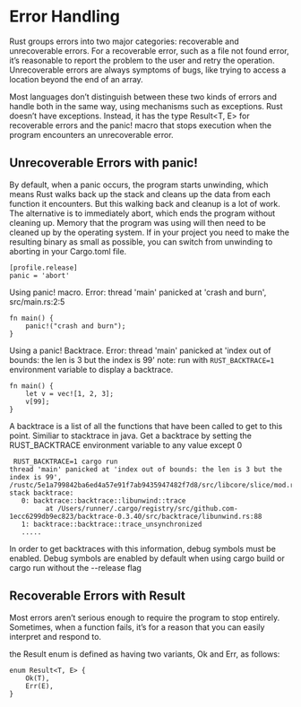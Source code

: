 # Error Handling
Rust groups errors into two major categories: recoverable and unrecoverable errors. 
For a recoverable error, such as a file not found error, it’s reasonable to report the problem to the user and retry the operation. 
Unrecoverable errors are always symptoms of bugs, like trying to access a location beyond the end of an array.


Most languages don’t distinguish between these two kinds of errors and handle both in the same way, using mechanisms such as exceptions. 
Rust doesn’t have exceptions. Instead, it has the type Result<T, E> for recoverable errors and the panic! macro that stops execution when the program encounters an unrecoverable error. 

## Unrecoverable Errors with panic!
By default, when a panic occurs, the program starts unwinding, which means Rust walks back up the stack and cleans up the data from each function it encounters. But this walking back and cleanup is a lot of work. The alternative is to immediately abort, which ends the program without cleaning up. Memory that the program was using will then need to be cleaned up by the operating system. If in your project you need to make the resulting binary as small as possible, you can switch from unwinding to aborting in your Cargo.toml file.

    [profile.release]
    panic = 'abort'

Using panic! macro. Error: thread 'main' panicked at 'crash and burn', src/main.rs:2:5

    fn main() {
        panic!("crash and burn");
    }

Using a panic! Backtrace. Error: thread 'main' panicked at 'index out of bounds: the len is 3 but the index is 99'
note: run with `RUST_BACKTRACE=1` environment variable to display a backtrace.
    
    fn main() {
        let v = vec![1, 2, 3];
        v[99];
    }
 
 A backtrace is a list of all the functions that have been called to get to this point. Similiar to stacktrace in java.
 Get a backtrace by setting the RUST_BACKTRACE environment variable to any value except 0
 
     RUST_BACKTRACE=1 cargo run
    thread 'main' panicked at 'index out of bounds: the len is 3 but the index is 99',     /rustc/5e1a799842ba6ed4a57e91f7ab9435947482f7d8/src/libcore/slice/mod.rs:2806:10
    stack backtrace:
       0: backtrace::backtrace::libunwind::trace
             at /Users/runner/.cargo/registry/src/github.com-1ecc6299db9ec823/backtrace-0.3.40/src/backtrace/libunwind.rs:88
       1: backtrace::backtrace::trace_unsynchronized
       .....
   
   In order to get backtraces with this information, debug symbols must be enabled. 
   Debug symbols are enabled by default when using cargo build or cargo run without the --release flag
  
    
## Recoverable Errors with Result
Most errors aren’t serious enough to require the program to stop entirely. Sometimes, when a function fails, it’s for a reason that you can easily interpret and respond to.

the Result enum is defined as having two variants, Ok and Err, as follows:

    enum Result<T, E> {
        Ok(T),
        Err(E),
    }

